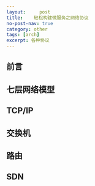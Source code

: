 ```yaml
---
layout:     post
title:    轻松构建微服务之网络协议
no-post-nav: true
category: other
tags: [arch]
excerpt: 各种协议
---
```


## 前言

## 七层网络模型

## TCP/IP

## 交换机

## 路由

## SDN